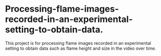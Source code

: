 # Processing-flame-images-recorded-in-an-experimental-setting-to-obtain-data.
This project is for processing flame images recorded in an experimental setting to obtain data such as flame height and size in the video over time.
